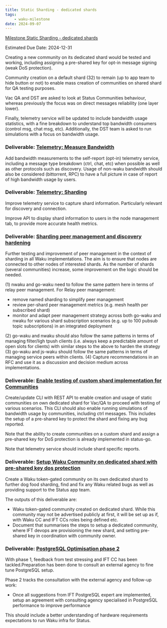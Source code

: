 ```yaml
---
title: Static Sharding - dedicated shards
tags:
    - waku-milestone
date: 2024-09-07
---
```


[Milestone Static Sharding - dedicated shards](https://github.com/waku-org/pm/milestone/30)

Estimated Due Date: 2024-12-31

Creating a new community on its dedicated shard would be tested and working, including assigning a pre-shared key for opt-in message signing (weak DoS protection).

Community creation on a default shard (32) to remain (up to app team to hide button or not) to enable mass creation of communities on shared shard for QA testing purposes.

Vac QA and DST are asked to look at Status Communities behaviour, whereas previously the focus was on direct messages reliability (one layer lower).

Finally, telemetry service will be updated to include bandwidth usage statistics, with a fine breakdown to understand top bandwidth consumers (control msg, chat msg, etc). Additionally, the DST team is asked to run simulations with a focus on bandwidth usage.

### Deliverable: [Telemetry: Measure Bandwidth](https://github.com/waku-org/pm/issues/195)

Add bandwidth measurements to the self-report (opt-in) telemetry service, including a message type breakdown (ctrl, chat, etc) when possible as well as other protocols such as discovery.
Usage of non-waku bandwidth should also be considered (bittorrent, RPC) to have a full picture in case of report of high bandwidth usage by users.

### Deliverable: [Telemetry: Sharding](https://github.com/waku-org/pm/issues/261)

Improve telemetry service to capture shard information. Particularly relevant for discovery and connection.

Improve API to display shard information to users in the node management tab, to provide more accurate health metrics.


### Deliverable: [Sharding peer management and discovery hardening](https://github.com/waku-org/pm/issues/172)

Further testing and improvement of peer management in the context of sharding in all Waku implementations. The aim is to ensure that nodes are connected to other nodes of interested shards. As the number of shards (several communities) increase, some improvement on the logic should be needed.

(1) nwaku and go-waku need to follow the same pattern here in terms of relay peer management. For Relay peer management:
- remove named sharding to simplify peer management
- review per-shard peer management metrics (e.g. mesh health per subscribed shard)
- monitor and adapt peer management strategy across both go-waku and nwaku for various shard subscription scenarios (e.g. up to 100 pubsub topic subscriptions) in an integrated deployment

(2) go-waku and nwaku should also follow the same patterns in terms of managing filter/ligh tpush clients (i.e. always keep a predictable amount of open slots for clients) with similar steps to the above to harden the strategy
(3) go-waku and js-waku should follow the same patterns in terms of managing service peers within clients.
(4) Capture recommendations in an RFC and use it as a discussion and decision medium across implementations.

### Deliverable: [Enable testing of custom shard implementation for Communities](https://github.com/waku-org/pm/issues/196)

Create/update CLI with REST API to enable creation and usage of static communities on own dedicated shard for Vac/QA to proceed with testing of various scenarios.
This CLI should also enable running simulations of bandwidth usage by communities, including ctrl messages.
This includes the setup of a pre-shared key to protect the shard and fixing any bug reported.

Note that the ability to create communities on a custom shard and assign a pre-shared key for DoS protection is already implemented in status-go.

Note that telemetry service should include shard specific reports.

### Deliverable: [Setup Waku Community on dedicated shard with pre-shared key dos protection](https://github.com/waku-org/pm/issues/262)

Create a Waku token-gated community on its own dedicated shard to further dog food sharding, find and fix any Waku related bugs as well as providing support to the Status app team.

The outputs of this deliverable are:
- Waku token-gated community created on dedicated shard. While this community may not be advertised publicly at first, it will be set up as if, with Waku CC and IFT CCs roles being defined etc.
- Document that summarises the steps to setup a dedicated community, where IFT devops are provisioning the new shard, and setting pre-shared key in coordination with community owner.

### Deliverable: [PostgreSQL Optimisation phase 2](https://github.com/waku-org/pm/issues/263)

With phase 1, feedback from test stressing and IFT CC has been tackled.Preparation has been done to consult an external agency to fine tune PostgreSQL setup.

Phase 2 tracks the consultation with the external agency and follow-up work:

- Once all suggestions from IFT PostgreSQL expert are implemented, setup an agreement with consulting agency specialised in PostgreSQL performance to improve performance

This should include a better understanding of hardware requirements expectations to run Waku infra for Status.
